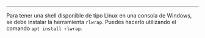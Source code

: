 
---------
Para tener una shell disponible de tipo Linux en una consola de Windows, se debe instalar la herramienta `rlwrap`. Puedes hacerlo utilizando el comando `apt install rlwrap`.